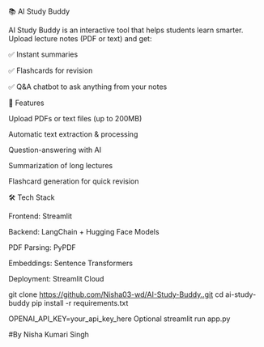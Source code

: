 📚 AI Study Buddy

AI Study Buddy is an interactive tool that helps students learn smarter.
Upload lecture notes (PDF or text) and get:

✅ Instant summaries

✅ Flashcards for revision

✅ Q&A chatbot to ask anything from your notes

🚀 Features

Upload PDFs or text files (up to 200MB)

Automatic text extraction & processing

Question-answering with AI

Summarization of long lectures

Flashcard generation for quick revision

🛠️ Tech Stack

Frontend: Streamlit

Backend: LangChain + Hugging Face Models

PDF Parsing: PyPDF

Embeddings: Sentence Transformers

Deployment: Streamlit Cloud

git clone https://github.com/Nisha03-wd/AI-Study-Buddy..git
cd ai-study-buddy
pip install -r requirements.txt

OPENAI_API_KEY=your_api_key_here Optional
streamlit run app.py

#By Nisha Kumari Singh